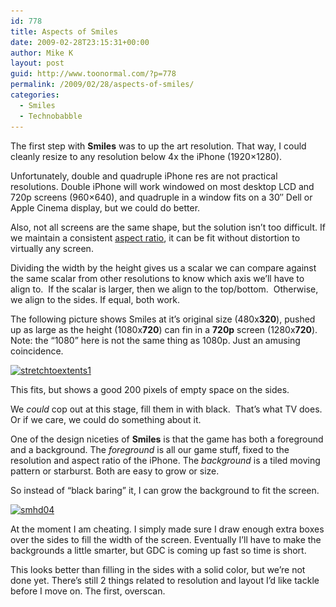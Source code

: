```yaml
---
id: 778
title: Aspects of Smiles
date: 2009-02-28T23:15:31+00:00
author: Mike K
layout: post
guid: http://www.toonormal.com/?p=778
permalink: /2009/02/28/aspects-of-smiles/
categories:
  - Smiles
  - Technobabble
---
```

The first step with **Smiles** was to up the art resolution. That way, I could cleanly resize to any resolution below 4x the iPhone (1920&#215;1280).

Unfortunately, double and quadruple iPhone res are not practical resolutions. Double iPhone will work windowed on most desktop LCD and 720p screens (960&#215;640), and quadruple in a window fits on a 30&#8243; Dell or Apple Cinema display, but we could do better.

Also, not all screens are the same shape, but the solution isn&#8217;t too difficult. If we maintain a consistent [aspect ratio](http://en.wikipedia.org/wiki/Aspect_ratio), it can be fit without distortion to virtually any screen.

Dividing the width by the height gives us a scalar we can compare against the same scalar from other resolutions to know which axis we&#8217;ll have to align to.  If the scalar is larger, then we align to the top/bottom.  Otherwise, we align to the sides. If equal, both work.

The following picture shows Smiles at it&#8217;s original size (480x**320**), pushed up as large as the height (1080x**720**) can fin in a **720p** screen (1280x**720**).  Note: the &#8220;1080&#8221; here is not the same thing as 1080p. Just an amusing coincidence.

[<img class="aligncenter size-medium wp-image-834" title="stretchtoextents1" src="/wp-content/uploads/2009/02/stretchtoextents1-450x329.png" alt="stretchtoextents1" width="450" height="329" srcset="http://blog.toonormal.com/wp-content/uploads/2009/02/stretchtoextents1-450x329.png 450w, http://blog.toonormal.com/wp-content/uploads/2009/02/stretchtoextents1-1024x750.png 1024w, http://blog.toonormal.com/wp-content/uploads/2009/02/stretchtoextents1.png 1280w" sizes="(max-width: 450px) 100vw, 450px" />](/wp-content/uploads/2009/02/stretchtoextents1.png)

This fits, but shows a good 200 pixels of empty space on the sides.

We _could_ cop out at this stage, fill them in with black.  That&#8217;s what TV does.  Or if we care, we could do something about it.

One of the design niceties of **Smiles** is that the game has both a foreground and a background. The _foreground_ is all our game stuff, fixed to the resolution and aspect ratio of the iPhone. The _background_ is a tiled moving pattern or starburst. Both are easy to grow or size.

So instead of &#8220;black baring&#8221; it, I can grow the background to fit the screen.

[<img class="aligncenter size-medium wp-image-887" title="smhd04" src="/wp-content/uploads/2009/02/smhd04-450x253.jpg" alt="smhd04" width="450" height="253" srcset="http://blog.toonormal.com/wp-content/uploads/2009/02/smhd04-450x253.jpg 450w, http://blog.toonormal.com/wp-content/uploads/2009/02/smhd04-1024x576.jpg 1024w, http://blog.toonormal.com/wp-content/uploads/2009/02/smhd04.jpg 1280w" sizes="(max-width: 450px) 100vw, 450px" />](/wp-content/uploads/2009/02/smhd04.jpg)

At the moment I am cheating. I simply made sure I draw enough extra boxes over the sides to fill the width of the screen. Eventually I&#8217;ll have to make the backgrounds a little smarter, but GDC is coming up fast so time is short.

This looks better than filling in the sides with a solid color, but we&#8217;re not done yet. There&#8217;s still 2 things related to resolution and layout I&#8217;d like tackle before I move on. The first, overscan.